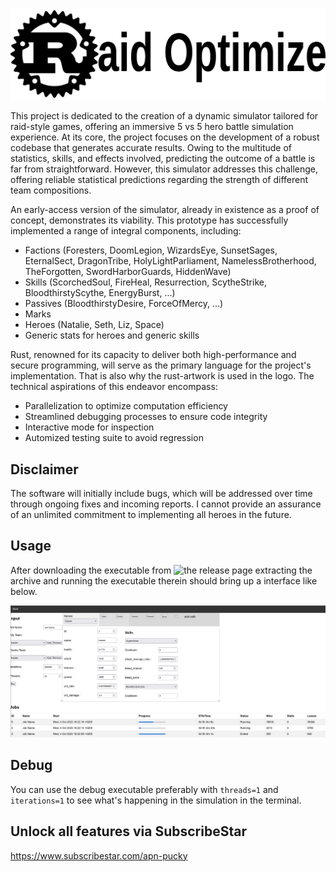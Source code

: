 ![image](./data/logo.jpg)

This project is dedicated to the creation of a dynamic simulator tailored for raid-style games, offering an immersive 5 vs 5 hero battle simulation experience. At its core, the project focuses on the development of a robust codebase that generates accurate results. Owing to the multitude of statistics, skills, and effects involved, predicting the outcome of a battle is far from straightforward. However, this simulator addresses this challenge, offering reliable statistical predictions regarding the strength of different team compositions.

An early-access version of the simulator, already in existence as a proof of concept, demonstrates its viability. This prototype has successfully implemented a range of integral components, including:

*    Factions (Foresters, DoomLegion, WizardsEye, SunsetSages, EternalSect, DragonTribe, HolyLightParliament, NamelessBrotherhood, TheForgotten,  SwordHarborGuards, HiddenWave)
*    Skills (ScorchedSoul, FireHeal, Resurrection, ScytheStrike, BloodthirstyScythe, EnergyBurst, ...)
*    Passives (BloodthirstyDesire, ForceOfMercy, ...)
*    Marks
*    Heroes (Natalie, Seth, Liz, Space)
*    Generic stats for heroes and generic skills

Rust, renowned for its capacity to deliver both high-performance and secure programming, will serve as the primary language for the project's implementation. That is also why the rust-artwork is used in the logo. The technical aspirations of this endeavor encompass:

*    Parallelization to optimize computation efficiency
*    Streamlined debugging processes to ensure code integrity
*    Interactive mode for inspection
*    Automized testing suite to avoid regression


## Disclaimer

The software will initially include bugs, which will be addressed over time through ongoing fixes and incoming reports. I cannot provide an assurance of an unlimited commitment to implementing all heroes in the future.

## Usage

After downloading the executable from ![the release page](./release) extracting the archive and running the executable therein should bring up a interface like below.

![image](./data/ui.png)

## Debug

You can use the debug executable preferably with `threads=1` and `iterations=1` to see what's happening in the simulation in the terminal.

## Unlock all features via SubscribeStar

https://www.subscribestar.com/apn-pucky
